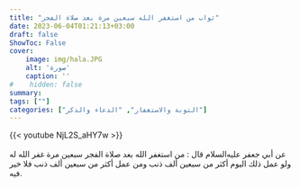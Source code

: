```yaml
---
title: "ثواب من استغفر الله سبعين مرة بعد صلاة الفجر"
date: 2023-06-04T01:21:13+03:00
draft: false
ShowToc: False
cover:
    image: img/hala.JPG
    alt: 'صورة'
    caption: ''
#    hidden: false
summary: 
tags: [""]
categories: ["التوبة والاستغفار", "الدعاء والذكر"]
---
```

{{< youtube NjL2S_aHY7w >}}  
 <br>
عن
أبي جعفر عليه‌السلام قال : من استغفر الله بعد صلاة الفجر سبعين مرة غفر
الله له ولو عمل ذلك اليوم أكثر من سبعين ألف ذنب ومن عمل أكثر من
سبعين ألف ذنب فلا خير فيه.

